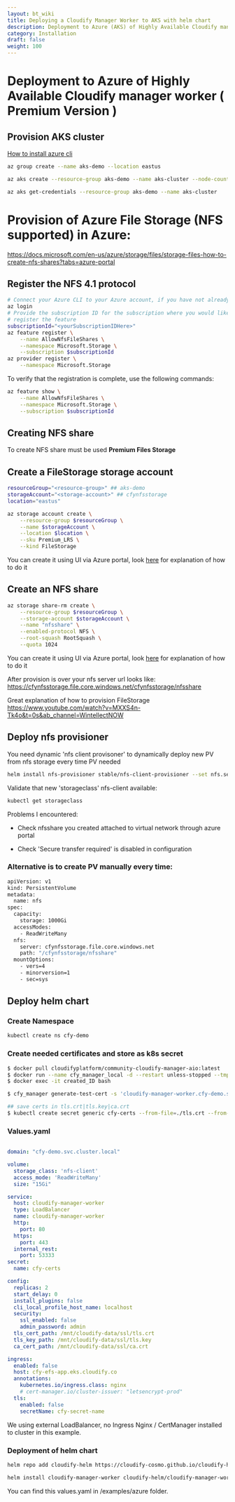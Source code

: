 ```yaml
---
layout: bt_wiki
title: Deploying a Cloudify Manager Worker to AKS with helm chart
description: Deployment to Azure (AKS) of Highly Available Cloudify manager worker using the helm chart.
category: Installation
draft: false
weight: 100
---
```

# Deployment to Azure of Highly Available Cloudify manager worker  ( Premium Version )

## Provision AKS cluster

[How to install azure cli](https://docs.microsoft.com/en-us/cli/azure/install-azure-cli)

```bash
az group create --name aks-demo --location eastus

az aks create --resource-group aks-demo --name aks-cluster --node-count 3 --enable-addons monitoring --generate-ssh-keys

az aks get-credentials --resource-group aks-demo --name aks-cluster
```

# Provision of Azure File Storage (NFS supported) in Azure:

https://docs.microsoft.com/en-us/azure/storage/files/storage-files-how-to-create-nfs-shares?tabs=azure-portal

## Register the NFS 4.1 protocol

```bash
# Connect your Azure CLI to your Azure account, if you have not already done so.
az login
# Provide the subscription ID for the subscription where you would like to 
# register the feature
subscriptionId="<yourSubscriptionIDHere>"
az feature register \
    --name AllowNfsFileShares \
    --namespace Microsoft.Storage \
    --subscription $subscriptionId
az provider register \
    --namespace Microsoft.Storage
```

To verify that the registration is complete, use the following commands:

```bash
az feature show \
    --name AllowNfsFileShares \
    --namespace Microsoft.Storage \
    --subscription $subscriptionId
```

## Creating NFS share

To create NFS share must be used **Premium Files Storage**

## Create a FileStorage storage account

```bash
resourceGroup="<resource-group>" ## aks-demo
storageAccount="<storage-account>" ## cfynfsstorage
location="eastus"

az storage account create \
    --resource-group $resourceGroup \
    --name $storageAccount \
    --location $location \
    --sku Premium_LRS \
    --kind FileStorage
```
You can create it using UI via Azure portal, look [here](https://docs.microsoft.com/en-us/azure/storage/files/storage-files-how-to-create-nfs-shares?tabs=azure-portal) for explanation of how to do it

## Create an NFS share

```bash
az storage share-rm create \
    --resource-group $resourceGroup \
    --storage-account $storageAccount \
    --name "nfsshare" \
    --enabled-protocol NFS \
    --root-squash RootSquash \
    --quota 1024
```

You can create it using UI via Azure portal, look [here](https://docs.microsoft.com/en-us/azure/storage/files/storage-files-how-to-create-nfs-shares?tabs=azure-portal) for explanation of how to do it

After provision is over your nfs server url looks like: https://cfynfsstorage.file.core.windows.net/cfynfsstorage/nfsshare 

Great explanation of how to provision FileStorage
https://www.youtube.com/watch?v=MXXS4n-Tk4o&t=0s&ab_channel=WintellectNOW

## Deploy nfs provisioner
You need dynamic 'nfs client provisoner' to dynamically deploy new PV from nfs storage every time PV needed

```bash
helm install nfs-provisioner stable/nfs-client-provisioner --set nfs.server="cfynfsstorage.file.core.windows.net" --set nfs.path="/cfynfsstorage/nfsshare"
```

Validate that new 'storageclass' nfs-client available:

```bash
kubectl get storageclass
```

Problems I encountered:

* Check nfsshare you created attached to virtual network through azure portal

* Check 'Secure transfer required' is disabled in configuration


### Alternative is to create PV manually every time:

```bash
apiVersion: v1
kind: PersistentVolume
metadata:
  name: nfs
spec:
  capacity:
    storage: 1000Gi
  accessModes:
    - ReadWriteMany
  nfs:
    server: cfynfsstorage.file.core.windows.net
    path: "/cfynfsstorage/nfsshare"
  mountOptions:
    - vers=4
    - minorversion=1
    - sec=sys
```

## Deploy helm chart

### Create Namespace
```bash
kubectl create ns cfy-demo
```

### Create needed certificates and store as k8s secret
```bash
$ docker pull cloudifyplatform/community-cloudify-manager-aio:latest
$ docker run --name cfy_manager_local -d --restart unless-stopped --tmpfs /run --tmpfs /run/lock -p 8000:8000 cloudifyplatform/community-cloudify-manager-aio
$ docker exec -it created_ID bash

$ cfy_manager generate-test-cert -s 'cloudify-manager-worker.cfy-demo.svc.cluster.local,rabbitmq.cfy-demo.svc.cluster.local,postgres-postgresql.cfy-demo.svc.cluster.local'

## save certs in tls.crt|tls.key|ca.crt
$ kubectl create secret generic cfy-certs --from-file=./tls.crt --from-file=./tls.key --from-file=./ca.crt

```

### Values.yaml

```yaml

domain: "cfy-demo.svc.cluster.local"

volume:
  storage_class: 'nfs-client'
  access_mode: 'ReadWriteMany'
  size: "15Gi"

service:
  host: cloudify-manager-worker
  type: LoadBalancer
  name: cloudify-manager-worker
  http:
    port: 80
  https:
    port: 443
  internal_rest:
    port: 53333
secret:
  name: cfy-certs

config:
  replicas: 2
  start_delay: 0
  install_plugins: false
  cli_local_profile_host_name: localhost
  security:
    ssl_enabled: false
    admin_password: admin
  tls_cert_path: /mnt/cloudify-data/ssl/tls.crt
  tls_key_path: /mnt/cloudify-data/ssl/tls.key
  ca_cert_path: /mnt/cloudify-data/ssl/ca.crt

ingress:
  enabled: false
  host: cfy-efs-app.eks.cloudify.co
  annotations:
    kubernetes.io/ingress.class: nginx
    # cert-manager.io/cluster-issuer: "letsencrypt-prod"
  tls:
    enabled: false
    secretName: cfy-secret-name
```

We using external LoadBalancer, no Ingress Nginx / CertManager installed to cluster in this example.

### Deployment of helm chart

```bash
helm repo add cloudify-helm https://cloudify-cosmo.github.io/cloudify-helm

helm install cloudify-manager-worker cloudify-helm/cloudify-manager-worker -f values.yaml
```

You can find this values.yaml in /examples/azure folder. 


